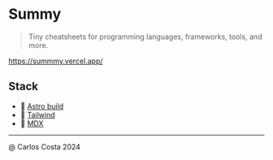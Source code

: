 # Summy

> Tiny cheatsheets for programming languages, frameworks, tools, and more.

https://summmy.vercel.app/

## Stack

- 🚀 [Astro build](https://astro.build/)
- 🚝 [Tailwind](https://tailwindcss.com/)
- 📝 [MDX](https://mdxjs.com/)

---

@ Carlos Costa 2024
